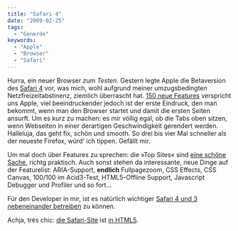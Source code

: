 ```yaml
---
title: "Safari 4"
date: "2009-02-25"
tags:
  - "Generde"
keywords:
  - "Apple"
  - "Browser"
  - "Safari"
---
```


Hurra, ein neuer Browser _zum Testen_. Gestern legte Apple die Betaversion des [Safari 4](http://www.apple.com/safari/ "Apple: Safari") vor, was mich, wohl aufgrund meiner umzugsbedingten Netzfreizeitabstinenz, ziemlich überrascht hat. [150 neue Features](http://www.apple.com/safari/features.html) verspricht uns Apple, viel beeindruckender jedoch ist der erste Eindruck, den man bekommt, wenn man den Browser startet und damit die ersten Seiten ansurft. Um es kurz zu machen: es mir völlig egal, ob die Tabs oben sitzen, wenn Webseiten in einer derartigen Geschwindigkeit gerendert werden. Halleluja, das geht fix, schön und smooth. So drei bis vier Mal schneller als der neueste Firefox, würd' ich tippen. Gefällt mir.

Um mal doch über Features zu sprechen: die »Top Sites« sind [eine schöne Sache](http://www.fontblog.de/mein-arbeitstag-aus-der-sicht-von-safari-4 "Fontblog: Mein Arbeitstag aus der Sicht von Safari 4"), richtg praktisch. Auch sonst stehen da interessante, neue Dinge auf der Featurelist: ARIA-Support, **endlich** Fullpagezoom, CSS Effects, CSS Canvas, 100/100 im Acid3-Test, HTML5-Offline Support, Javascript Debugger und Profiler und so fort…

Für den Developer in mir, ist es natürlich wichtiger [Safari 4 und 3 nebeneinander betreiben](http://www.beatnikpad.com/archives/2009/02/24/safari4-safari3 "Beatnik Pad: How to run Safari 4 beta and Safari 3 on the same mac") zu können.

Achja, très chic: [die Safari-Site](http://www.apple.com/safari/) ist [in HTML5](http://waffle.wootest.net/2009/02/24/html5-for-4/).
